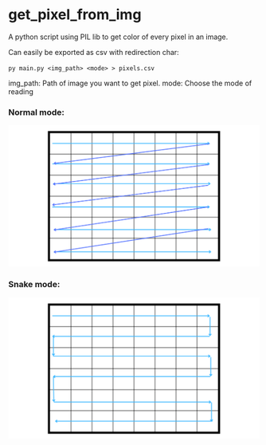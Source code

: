 # get_pixel_from_img
A python script using PIL lib to get color of every pixel in an image.

Can easily be exported as csv with redirection char:

`py main.py <img_path> <mode> > pixels.csv`

img_path:   Path of image you want to get pixel.
mode:       Choose the mode of reading

### Normal mode:
![image info](./img/normal_pattern.png)
### Snake mode:
![image info](./img/snake_pattern.png)
